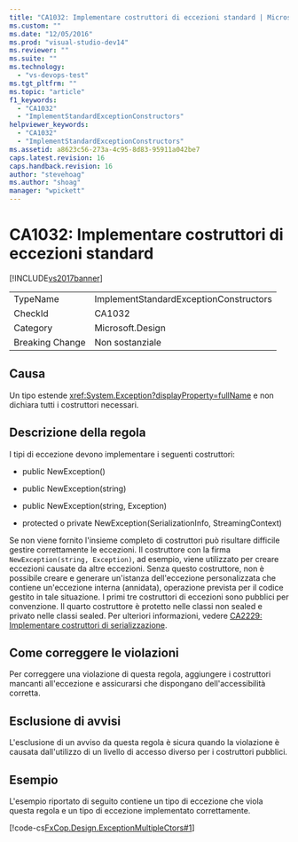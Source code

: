 ```yaml
---
title: "CA1032: Implementare costruttori di eccezioni standard | Microsoft Docs"
ms.custom: ""
ms.date: "12/05/2016"
ms.prod: "visual-studio-dev14"
ms.reviewer: ""
ms.suite: ""
ms.technology: 
  - "vs-devops-test"
ms.tgt_pltfrm: ""
ms.topic: "article"
f1_keywords: 
  - "CA1032"
  - "ImplementStandardExceptionConstructors"
helpviewer_keywords: 
  - "CA1032"
  - "ImplementStandardExceptionConstructors"
ms.assetid: a8623c56-273a-4c95-8d83-95911a042be7
caps.latest.revision: 16
caps.handback.revision: 16
author: "stevehoag"
ms.author: "shoag"
manager: "wpickett"
---
```

# CA1032: Implementare costruttori di eccezioni standard
[!INCLUDE[vs2017banner](../code-quality/includes/vs2017banner.md)]

|||  
|-|-|  
|TypeName|ImplementStandardExceptionConstructors|  
|CheckId|CA1032|  
|Category|Microsoft.Design|  
|Breaking Change|Non sostanziale|  
  
## Causa  
 Un tipo estende <xref:System.Exception?displayProperty=fullName> e non dichiara tutti i costruttori necessari.  
  
## Descrizione della regola  
 I tipi di eccezione devono implementare i seguenti costruttori:  
  
-   public NewException\(\)  
  
-   public NewException\(string\)  
  
-   public NewException\(string, Exception\)  
  
-   protected o private NewException\(SerializationInfo, StreamingContext\)  
  
 Se non viene fornito l'insieme completo di costruttori può risultare difficile gestire correttamente le eccezioni.  Il costruttore con la firma `NewException(string, Exception)`, ad esempio, viene utilizzato per creare eccezioni causate da altre eccezioni.  Senza questo costruttore, non è possibile creare e generare un'istanza dell'eccezione personalizzata che contiene un'eccezione interna \(annidata\), operazione prevista per il codice gestito in tale situazione.  I primi tre costruttori di eccezioni sono pubblici per convenzione.  Il quarto costruttore è protetto nelle classi non sealed e privato nelle classi sealed.  Per ulteriori informazioni, vedere [CA2229: Implementare costruttori di serializzazione](../code-quality/ca2229-implement-serialization-constructors.md).  
  
## Come correggere le violazioni  
 Per correggere una violazione di questa regola, aggiungere i costruttori mancanti all'eccezione e assicurarsi che dispongano dell'accessibilità corretta.  
  
## Esclusione di avvisi  
 L'esclusione di un avviso da questa regola è sicura quando la violazione è causata dall'utilizzo di un livello di accesso diverso per i costruttori pubblici.  
  
## Esempio  
 L'esempio riportato di seguito contiene un tipo di eccezione che viola questa regola e un tipo di eccezione implementato correttamente.  
  
 [!code-cs[FxCop.Design.ExceptionMultipleCtors#1](../code-quality/codesnippet/CSharp/ca1032-implement-standard-exception-constructors_1.cs)]